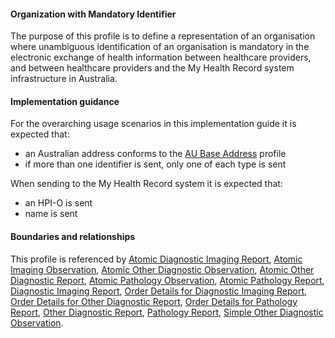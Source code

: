 #### Organization with Mandatory Identifier
The purpose of this profile is to define a representation of an organisation where unambiguous identification of an organisation is mandatory in the electronic exchange of health information between healthcare providers, and between healthcare providers and the My Health Record system infrastructure in Australia.

#### Implementation guidance
For the overarching usage scenarios in this implementation guide it is expected that:
* an Australian address conforms to the [AU Base Address](http://build.fhir.org/ig/hl7au/au-fhir-base/StructureDefinition-au-address.html) profile
* if more than one identifier is sent, only one of each type is sent

When sending to the My Health Record system it is expected that: 
* an HPI-O is sent
* name is sent

#### Boundaries and relationships
This profile is referenced by 
[Atomic Diagnostic Imaging Report](StructureDefinition-diagnosticreport-imag-atomic-1.html),
[Atomic Imaging Observation](StructureDefinition-observation-imag-atomic-1.html),
[Atomic Other Diagnostic Observation](StructureDefinition-observation-otherdiag-atomic-1.html),
[Atomic Other Diagnostic Report](StructureDefinition-diagnosticreport-otherdiag-atomic-1.html),
[Atomic Pathology Observation](StructureDefinition-observation-path-atomic-1.html),
[Atomic Pathology Report](StructureDefinition-diagnosticreport-path-atomic-1.html),
[Diagnostic Imaging Report](StructureDefinition-composition-imagreport-1.html),
[Order Details for Diagnostic Imaging Report](StructureDefinition-servicerequest-imag-report-1.html),
[Order Details for Other Diagnostic Report](StructureDefinition-servicerequest-otherdiag-report-1.html),
[Order Details for Pathology Report](StructureDefinition-servicerequest-path-report-1.html),
[Other Diagnostic Report](StructureDefinition-composition-otherdiagreport-1.html),
[Pathology Report](StructureDefinition-composition-pathreport-1.html),
[Simple Other Diagnostic Observation](StructureDefinition-observation-otherdiag-simple-1.html).
